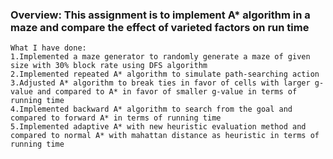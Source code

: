 ### Overview: This assignment is to implement A* algorithm in a maze and compare the effect of varieted factors on run time
```
What I have done:
1.Implemented a maze generator to randomly generate a maze of given size with 30% block rate using DFS algorithm
2.Implemented repeated A* algorithm to simulate path-searching action
3.Adjusted A* algorithm to break ties in favor of cells with larger g-value and compared to A* in favor of smaller g-value in terms of running time
4.Implemented backward A* algorithm to search from the goal and compared to forward A* in terms of running time
5.Implemented adaptive A* with new heuristic evaluation method and compared to normal A* with mahattan distance as heuristic in terms of running time
```
